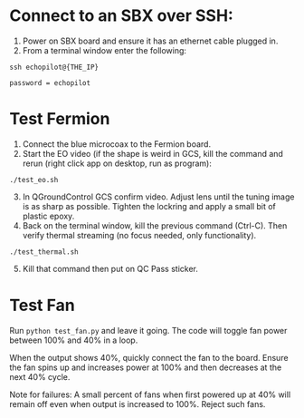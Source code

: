 # Connect to an SBX over SSH:
1. Power on SBX board and ensure it has an ethernet cable plugged in.
2. From a terminal window enter the following:
```
ssh echopilot@{THE_IP}
```
`password = echopilot`

# Test Fermion
1. Connect the blue microcoax to the Fermion board.
2. Start the EO video (if the shape is weird in GCS, kill the command and rerun (right click app on desktop, run as program):
```
./test_eo.sh
```
3. In QGroundControl GCS confirm video. Adjust lens until the tuning image is as sharp as possible. Tighten the lockring and apply a small bit of plastic epoxy.
4. Back on the terminal window, kill the previous command (Ctrl-C). Then verify thermal streaming (no focus needed, only functionality).
```
./test_thermal.sh
```
5. Kill that command then put on QC Pass sticker.

# Test Fan
Run `python test_fan.py` and leave it going. The code will toggle fan power between 100% and 40% in a loop.

When the output shows 40%, quickly connect the fan to the board. Ensure the fan spins up and increases power at 100% and then decreases at the next 40% cycle.

Note for failures: A small percent of fans when first powered up at 40% will remain off even when output is increased to 100%. Reject such fans.
